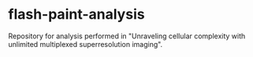 # flash-paint-analysis
Repository for analysis performed in "Unraveling cellular complexity with unlimited multiplexed superresolution imaging".
